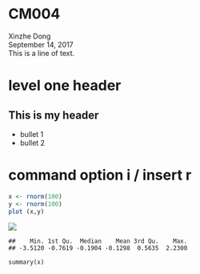# CM004
Xinzhe Dong  
September 14, 2017  
This is a line of text.
# level one header
## This is my header

- bullet 1
- bullet 2
# command option i / insert r

```r
x <- rnorm(100)
y <- rnorm(100)
plot (x,y)
```

![](CM004sample_files/figure-html/unnamed-chunk-1-1.png)<!-- -->


```
##    Min. 1st Qu.  Median    Mean 3rd Qu.    Max. 
## -3.5120 -0.7619 -0.1904 -0.1298  0.5635  2.2300
```

```
summary(x)
```

